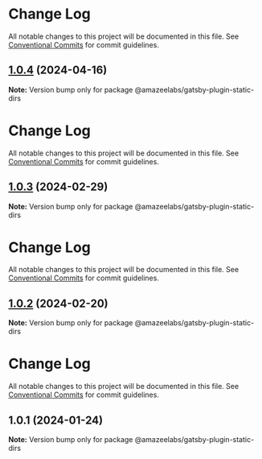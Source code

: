 # Change Log

All notable changes to this project will be documented in this file. See
[Conventional Commits](https://conventionalcommits.org) for commit guidelines.

## [1.0.4](https://github.com/AmazeeLabs/silverback-mono/compare/@amazeelabs/gatsby-plugin-static-dirs@1.0.3...@amazeelabs/gatsby-plugin-static-dirs@1.0.4) (2024-04-16)

**Note:** Version bump only for package @amazeelabs/gatsby-plugin-static-dirs

# Change Log

All notable changes to this project will be documented in this file. See
[Conventional Commits](https://conventionalcommits.org) for commit guidelines.

## [1.0.3](https://github.com/AmazeeLabs/silverback-mono/compare/@amazeelabs/gatsby-plugin-static-dirs@1.0.2...@amazeelabs/gatsby-plugin-static-dirs@1.0.3) (2024-02-29)

**Note:** Version bump only for package @amazeelabs/gatsby-plugin-static-dirs

# Change Log

All notable changes to this project will be documented in this file. See
[Conventional Commits](https://conventionalcommits.org) for commit guidelines.

## [1.0.2](https://github.com/AmazeeLabs/silverback-mono/compare/@amazeelabs/gatsby-plugin-static-dirs@1.0.1...@amazeelabs/gatsby-plugin-static-dirs@1.0.2) (2024-02-20)

**Note:** Version bump only for package @amazeelabs/gatsby-plugin-static-dirs

# Change Log

All notable changes to this project will be documented in this file. See
[Conventional Commits](https://conventionalcommits.org) for commit guidelines.

## 1.0.1 (2024-01-24)

**Note:** Version bump only for package @amazeelabs/gatsby-plugin-static-dirs
